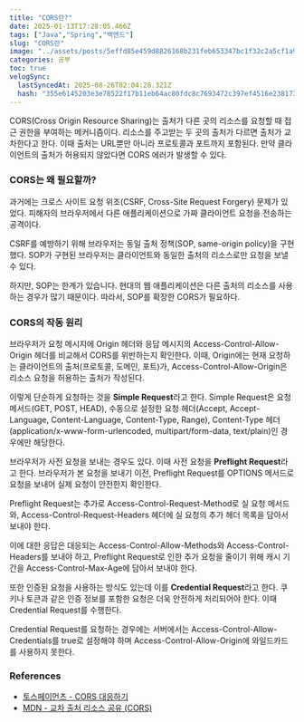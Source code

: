 ```yaml
---
title: "CORS란?"
date: 2025-01-13T17:28:05.466Z
tags: ["Java","Spring","백엔드"]
slug: "CORS란"
image: "../assets/posts/5effd85e459d8826168b231feb653347bc1f32c2a5cf1a932494549b55b39986.png"
categories: 공부
toc: true
velogSync:
  lastSyncedAt: 2025-08-26T02:04:28.321Z
  hash: "355e6145203e3e78522f17b11eb64ac80fdc8c7693472c397ef4516e2381732d"
---
```


CORS(Cross Origin Resource Sharing)는 출처가 다른 곳의 리소스를 요청할 때 접근 권한을 부여하는 메커니즘이다. 리소스를 주고받는 두 곳의 출처가 다르면 출처가 교차한다고 한다. 이때 출처는 URL뿐만 아니라 프로토콜과 포트까지 포함된다. 만약 클라이언트의 출처가 허용되지 않았다면 CORS 에러가 발생할 수 있다.

### CORS는 왜 필요할까?
과거에는 크로스 사이트 요청 위조(CSRF, Cross-Site Request Forgery) 문제가 있었다. 피해자의 브라우저에서 다른 애플리케이션으로 가짜 클라이언트 요청을 전송하는 공격이다.

CSRF를 예방하기 위해 브라우저는 동일 출처 정책(SOP, same-origin policy)을 구현했다. SOP가 구현된 브라우저는 클라이언트와 동일한 출처의 리소스로만 요청을 보낼 수 있다.

하지만, SOP는 한계가 있습니다. 현대의 웹 애플리케이션은 다른 출처의 리소스를 사용하는 경우가 많기 때문이다. 따라서, SOP를 확장한 CORS가 필요하다.

### CORS의 작동 원리

브라우저가 요청 메시지에 Origin 헤더와 응답 메시지의 Access-Control-Allow-Origin 헤더를 비교해서 CORS를 위반하는지 확인한다. 이때, Origin에는 현재 요청하는 클라이언트의 출처(프로토콜, 도메인, 포트)가, Access-Control-Allow-Origin은 리소스 요청을 허용하는 출처가 작성된다.

이렇게 단순하게 요청하는 것을 **Simple Request**라고 한다. Simple Request은 요청 메서드(GET, POST, HEAD), 수동으로 설정한 요청 헤더(Accept, Accept-Language, Content-Language, Content-Type, Range), Content-Type 헤더(application/x-www-form-urlencoded, multipart/form-data, text/plain)인 경우에만 해당한다.

브라우저가 사전 요청을 보내는 경우도 있다. 이때 사전 요청을 **Preflight Request**라고 한다. 브라우저가 본 요청을 보내기 이전, Preflight Request를 OPTIONS 메서드로 요청을 보내어 실제 요청이 안전한지 확인한다.

Preflight Request는 추가로 Access-Control-Request-Method로 실 요청 메서드와, Access-Control-Request-Headers 헤더에 실 요청의 추가 헤더 목록을 담아서 보내야 한다.

이에 대한 응답은 대응되는 Access-Control-Allow-Methods와 Access-Control-Headers를 보내야 하고, Preflight Request로 인한 추가 요청을 줄이기 위해 캐시 기간을 Access-Control-Max-Age에 담아서 보내야 한다.

또한 인증된 요청을 사용하는 방식도 있는데 이를 **Credential Request**라고 한다. 쿠키나 토큰과 같은 인증 정보를 포함한 요청은 더욱 안전하게 처리되어야 한다. 이때 Credential Request를 수행한다.

Credential Request를 요청하는 경우에는 서버에서는 Access-Control-Allow-Credentials를 true로 설정해야 하며 Access-Control-Allow-Origin에 와일드카드를 사용하지 못한다.

### References

- [토스페이먼츠 - CORS 대응하기](https://docs.tosspayments.com/blog/payment-window-cors-error#%EA%B2%B0%EC%A0%9C%EC%B0%BD%EC%97%90%EC%84%9C-cors-%EB%8C%80%EC%9D%91%ED%95%98%EA%B8%B0)
- [MDN - 교차 출처 리소스 공유 (CORS)](https://developer.mozilla.org/ko/docs/Web/HTTP/CORS)
